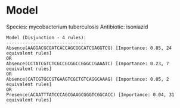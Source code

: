 
# Model

Species: mycobacterium tuberculosis
Antibiotic: isoniazid

```
Model (Disjunction - 4 rules):
------------------------------
Absence(AAGGACGCGATCACCAGCGGCATCGAGGTCG) [Importance: 0.85, 24 equivalent rules]
OR
Absence(CCTATCGTCTCGCCGCGGCCGGGCCGAAATC) [Importance: 0.23, 7 equivalent rules]
OR
Absence(CATCGTGCCGTGAAGTCGCTGTCAGGCAAAG) [Importance: 0.05, 2 equivalent rules]
OR
Presence(ACAATTTATCCCAGCGAAGCGGGTCGGCACC) [Importance: 0.04, 31 equivalent rules]

```

